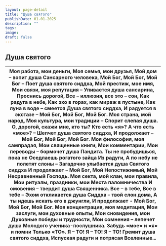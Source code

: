 ```yaml
---
layout: page-detail
title: "Душа святого"
publishDate: 01-01-2025
description: ""
tags:
image:
draft: false
---
```


## Душа святого
| Моя работа, мои деньги,  Моя семья, мои друзья,  Мой дом – вопит душа  Сансарного человека,  Мой Бог, Мой Бог, Мой Бог –  Поет душа святого сиддха,  Мой престиж, мое имя,  Мои связи, моя репутация –  Упивается душа сансарина,  Проснись дорогой,  Все – иллюзия, все это – сон,  Как радуга в небе,  Как эхо в горах, как мираж в пустыне,  Как луна в воде – смеется  Душа святого сиддха,  И радуется в экстазе – Мой Бог,  Мой Бог, Мой Бог.  Моя страна, мой народ,  Моя культура, мои традиции –  Спорит слепая душа.  О, дорогой, скажи мне, кто ты?  Кто есть «я»? А что есть «мое»? –  Шепчет душа святого сиддха,  И продолжает – Мой Бог, Мой Бог,  Мой Бог.  Моя философия, моя сампрадая,  Мои священные книги,  Мои комментарии,  Мои переводы – бормочет душа  Пандита.  Ты не пробудишься, пока не  Оседлаешь рогатого зайца  Из радуги,  А по небу не полетят слоны –  Загадочно улыбается душа  Святого сиддха  И продолжает – Мой Бог,  Мой Непостижимый, Мой  Несравненный Господь.  Моя секта, мой клан, мои правила,  Мои ритуалы, праздники, мои  Места паломничества  И омовения – твердит душа  Священника.  Все – в тебе, Все в тебе –  Эхом откликается душа  Сиддха – твой слон дома,  А ты идешь искать его в джунгли,  И продолжает - Мой Бог,  Мой Бог, Мой Бог.  Моя концентрация, моя медитация,  Мои заслуги, мои духовные опыты,  Мои сновидения, мои  Духовные победы и трудности,  Мои сомнения – лепечет душа  Молодого ученика-послушника.  Забудь «мое» и «я» и помни  Только «ТО». Я – ТО! Я – ТО!  Я – ТО!  Гремит душа святого сиддха,  Испуская радуги и потрясая  Вселенные... |
| ------------------------------------------------------------------------------------------------------------------------------------------------------------------------------------------------------------------------------------------------------------------------------------------------------------------------------------------------------------------------------------------------------------------------------------------------------------------------------------------------------------------------------------------------------------------------------------------------------------------------------------------------------------------------------------------------------------------------------------------------------------------------------------------------------------------------------------------------------------------------------------------------------------------------------------------------------------------------------------------------------------------------------------------------------------------------------------------------------------------------------------------------------------------------------------------------------------------------------------------------------------------------------------------------------------------------------------------------------------------------------------------------------------------------------------------------------------------------------------------------------------------------------------------------------------------------------------------------------------------------------ |
  
  
